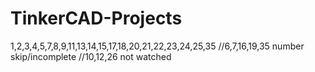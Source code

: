 # TinkerCAD-Projects
1,2,3,4,5,7,8,9,11,13,14,15,17,18,20,21,22,23,24,25,35
//6,7,16,19,35 number skip/incomplete
//10,12,26 not watched
